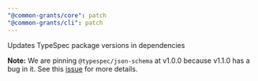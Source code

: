 ```yaml
---
"@common-grants/core": patch
"@common-grants/cli": patch
---
```


Updates TypeSpec package versions in dependencies

**Note:** We are pinning `@typespec/json-schema` at v1.0.0 because v1.1.0 has a bug in it. See this [issue](https://github.com/microsoft/typespec/issues/7828) for more details.
